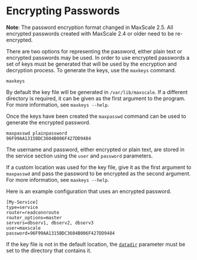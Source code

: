 # Encrypting Passwords

**Note**: The password encryption format changed in MaxScale 2.5. All
  encrypted passwords created with MaxScale 2.4 or older need to be
  re-encrypted.

There are two options for representing the password, either plain text or
encrypted passwords may be used. In order to use encrypted passwords a set of
keys must be generated that will be used by the encryption and decryption
process. To generate the keys, use the `maxkeys` command.

```
maxkeys
```

By default the key file will be generated in `/var/lib/maxscale`. If a different
directory is required, it can be given as the first argument to the program. For
more information, see `maxkeys --help`.

Once the keys have been created the `maxpasswd` command can be used to generate
the encrypted password.

```
maxpasswd plainpassword
96F99AA1315BDC3604B006F427DD9484
```

The username and password, either encrypted or plain text, are stored in the
service section using the `user` and `password` parameters.

If a custom location was used for the key file, give it as the first argument to
`maxpasswd` and pass the password to be encrypted as the second argument. For
more information, see `maxkeys --help`.

Here is an example configuration that uses an encrypted password.

```
[My-Service]
type=service
router=readconnroute
router_options=master
servers=dbserv1, dbserv2, dbserv3
user=maxscale
password=96F99AA1315BDC3604B006F427DD9484
```

If the key file is not in the default location, the
[`datadir`](../Getting-Started/Configuration-Guide.md#datadir) parameter must be
set to the directory that contains it.

